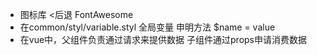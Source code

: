 - 图标库
  <后退
  FontAwesome
- 在common/styl/variable.styl
  全局变量
  申明方法 $name = value 
- 在vue中，父组件负责通过请求来提供数据  子组件通过props申请消费数据